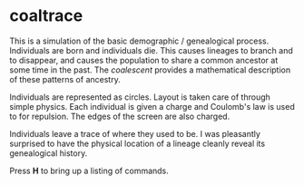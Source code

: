 # coaltrace

<script src="processing.min.js"></script>
<canvas datasrc="coaltrace.pjs" width="600" height="450"></canvas>	

This is a simulation of the basic demographic / genealogical process.  Individuals are born and individuals die.  This causes lineages to branch and to disappear, and causes the population to share a common ancestor at some time in the past.  The *coalescent* provides a mathematical description of these patterns of ancestry.
		
Individuals are represented as circles.  Layout is taken care of through simple physics.  Each individual is given a charge and Coulomb's law is used to for repulsion.  The edges of the screen are also charged.  
		
Individuals leave a trace of where they used to be.  I was pleasantly surprised to have the physical location of a lineage cleanly reveal its genealogical history.
		
Press **H** to bring up a listing of commands.
